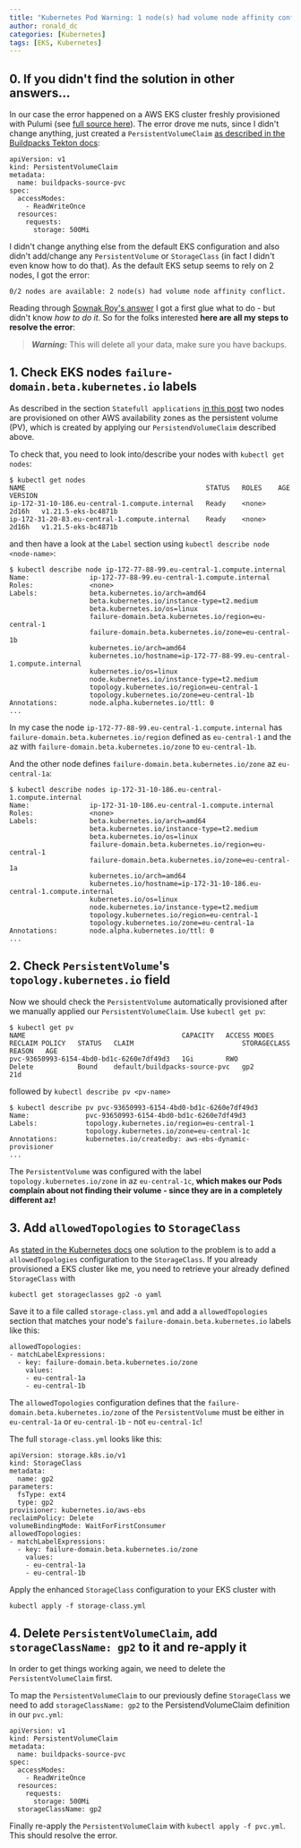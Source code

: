 ```yaml
---
title: "Kubernetes Pod Warning: 1 node(s) had volume node affinity conflict"
author: ronald_dc
categories: [Kubernetes]
tags: [EKS, Kubernetes]
---
```


**0\. If you didn't find the solution in other answers...**
-----------------------------------------------------------

In our case the error happened on a AWS EKS cluster freshly provisioned with Pulumi (see [full source here](https://github.com/jonashackt/tekton-argocd-eks/blob/main/eks-deployment/index.ts)). The error drove me nuts, since I didn't change anything, just created a `PersistentVolumeClaim` [as described in the Buildpacks Tekton docs](https://buildpacks.io/docs/tools/tekton/#41-pvcs):

```
apiVersion: v1
kind: PersistentVolumeClaim
metadata:
  name: buildpacks-source-pvc
spec:
  accessModes:
    - ReadWriteOnce
  resources:
    requests:
      storage: 500Mi

```

I didn't change anything else from the default EKS configuration and also didn't add/change any `PersistentVolume` or `StorageClass` (in fact I didn't even know how to do that). As the default EKS setup seems to rely on 2 nodes, I got the error:

```
0/2 nodes are available: 2 node(s) had volume node affinity conflict.

```

Reading through [Sownak Roy's answer](https://stackoverflow.com/a/55514852/4964553) I got a first glue what to do - but didn't know *how to do it*. So for the folks interested **here are all my steps to resolve the error**:

>  **_Warning:_** This will delete all your data, make sure you have backups. 

**1\. Check EKS nodes `failure-domain.beta.kubernetes.io` labels**
------------------------------------------------------------------

As described in the section `Statefull applications` [in this post](https://vorozhko.net/120-days-of-aws-eks-kubernetes-in-staging) two nodes are provisioned on other AWS availability zones as the persistent volume (PV), which is created by applying our `PersistendVolumeClaim` described above.

To check that, you need to look into/describe your nodes with `kubectl get nodes`:

```
$ kubectl get nodes
NAME                                             STATUS   ROLES    AGE     VERSION
ip-172-31-10-186.eu-central-1.compute.internal   Ready    <none>   2d16h   v1.21.5-eks-bc4871b
ip-172-31-20-83.eu-central-1.compute.internal    Ready    <none>   2d16h   v1.21.5-eks-bc4871b

```

and then have a look at the `Label` section using `kubectl describe node <node-name>`:

```
$ kubectl describe node ip-172-77-88-99.eu-central-1.compute.internal
Name:               ip-172-77-88-99.eu-central-1.compute.internal
Roles:              <none>
Labels:             beta.kubernetes.io/arch=amd64
                    beta.kubernetes.io/instance-type=t2.medium
                    beta.kubernetes.io/os=linux
                    failure-domain.beta.kubernetes.io/region=eu-central-1
                    failure-domain.beta.kubernetes.io/zone=eu-central-1b
                    kubernetes.io/arch=amd64
                    kubernetes.io/hostname=ip-172-77-88-99.eu-central-1.compute.internal
                    kubernetes.io/os=linux
                    node.kubernetes.io/instance-type=t2.medium
                    topology.kubernetes.io/region=eu-central-1
                    topology.kubernetes.io/zone=eu-central-1b
Annotations:        node.alpha.kubernetes.io/ttl: 0
...

```

In my case the node `ip-172-77-88-99.eu-central-1.compute.internal` has `failure-domain.beta.kubernetes.io/region` defined as `eu-central-1` and the az with `failure-domain.beta.kubernetes.io/zone` to `eu-central-1b`.

And the other node defines `failure-domain.beta.kubernetes.io/zone` az `eu-central-1a`:

```
$ kubectl describe nodes ip-172-31-10-186.eu-central-1.compute.internal
Name:               ip-172-31-10-186.eu-central-1.compute.internal
Roles:              <none>
Labels:             beta.kubernetes.io/arch=amd64
                    beta.kubernetes.io/instance-type=t2.medium
                    beta.kubernetes.io/os=linux
                    failure-domain.beta.kubernetes.io/region=eu-central-1
                    failure-domain.beta.kubernetes.io/zone=eu-central-1a
                    kubernetes.io/arch=amd64
                    kubernetes.io/hostname=ip-172-31-10-186.eu-central-1.compute.internal
                    kubernetes.io/os=linux
                    node.kubernetes.io/instance-type=t2.medium
                    topology.kubernetes.io/region=eu-central-1
                    topology.kubernetes.io/zone=eu-central-1a
Annotations:        node.alpha.kubernetes.io/ttl: 0
...

```

**2\. Check `PersistentVolume`'s `topology.kubernetes.io` field**
-----------------------------------------------------------------

Now we should check the `PersistentVolume` automatically provisioned after we manually applied our `PersistentVolumeClaim`. Use `kubectl get pv`:

```
$ kubectl get pv
NAME                                       CAPACITY   ACCESS MODES   RECLAIM POLICY   STATUS   CLAIM                           STORAGECLASS   REASON   AGE
pvc-93650993-6154-4bd0-bd1c-6260e7df49d3   1Gi        RWO            Delete           Bound    default/buildpacks-source-pvc   gp2                     21d

```

followed by `kubectl describe pv <pv-name>`

```
$ kubectl describe pv pvc-93650993-6154-4bd0-bd1c-6260e7df49d3
Name:              pvc-93650993-6154-4bd0-bd1c-6260e7df49d3
Labels:            topology.kubernetes.io/region=eu-central-1
                   topology.kubernetes.io/zone=eu-central-1c
Annotations:       kubernetes.io/createdby: aws-ebs-dynamic-provisioner
...

```

The `PersistentVolume` was configured with the label `topology.kubernetes.io/zone` in az `eu-central-1c`, **which makes our Pods complain about not finding their volume - since they are in a completely different az!**

**3\. Add `allowedTopologies` to `StorageClass`**
-------------------------------------------------

As [stated in the Kubernetes docs](https://kubernetes.io/docs/concepts/storage/storage-classes/#allowed-topologies) one solution to the problem is to add a `allowedTopologies` configuration to the `StorageClass`. If you already provisioned a EKS cluster like me, you need to retrieve your already defined `StorageClass` with

```
kubectl get storageclasses gp2 -o yaml

```

Save it to a file called `storage-class.yml` and add a `allowedTopologies` section that matches your node's `failure-domain.beta.kubernetes.io` labels like this:

```
allowedTopologies:
- matchLabelExpressions:
  - key: failure-domain.beta.kubernetes.io/zone
    values:
    - eu-central-1a
    - eu-central-1b

```

The `allowedTopologies` configuration defines that the `failure-domain.beta.kubernetes.io/zone` of the `PersistentVolume` must be either in `eu-central-1a` or `eu-central-1b` - not `eu-central-1c`!

The full `storage-class.yml` looks like this:

```
apiVersion: storage.k8s.io/v1
kind: StorageClass
metadata:
  name: gp2
parameters:
  fsType: ext4
  type: gp2
provisioner: kubernetes.io/aws-ebs
reclaimPolicy: Delete
volumeBindingMode: WaitForFirstConsumer
allowedTopologies:
- matchLabelExpressions:
  - key: failure-domain.beta.kubernetes.io/zone
    values:
    - eu-central-1a
    - eu-central-1b

```

Apply the enhanced `StorageClass` configuration to your EKS cluster with

```
kubectl apply -f storage-class.yml

```

**4\. Delete `PersistentVolumeClaim`, add `storageClassName: gp2` to it and re-apply it**
-----------------------------------------------------------------------------------------

In order to get things working again, we need to delete the `PersistentVolumeClaim` first.

To map the `PersistentVolumeClaim` to our previously define `StorageClass` we need to add `storageClassName: gp2` to the PersistendVolumeClaim definition in our `pvc.yml`:

```
apiVersion: v1
kind: PersistentVolumeClaim
metadata:
  name: buildpacks-source-pvc
spec:
  accessModes:
    - ReadWriteOnce
  resources:
    requests:
      storage: 500Mi
  storageClassName: gp2

```

Finally re-apply the `PersistentVolumeClaim` with `kubectl apply -f pvc.yml`. This should resolve the error.
